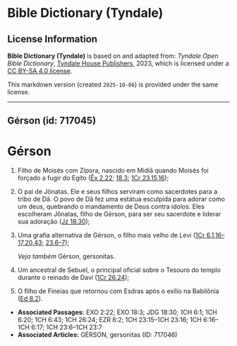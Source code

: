 # Bible Dictionary (Tyndale)

## License Information

**Bible Dictionary (Tyndale)** is based on and adapted from: _Tyndale Open Bible Dictionary_, [Tyndale House Publishers](https://tyndaleopenresources.com/), 2023, which is licensed under a [CC BY-SA 4.0 license](https://creativecommons.org/licenses/by-sa/4.0/legalcode.en).

This markdown version (created `2025-10-06`) is provided under the same license.



--------------------------------

## Gérson (id: 717045)

Gérson
======

1. Filho de Moisés com Zípora, nascido em Midiã quando Moisés foi forçado a fugir do Egito ([Êx 2\.22](https://ref.ly/Exod2:22); [18\.3](https://ref.ly/Exod18:3); [1Cr 23\.15,16](https://ref.ly/1Chr23:15-1Chr23:16));
2. O pai de Jônatas. Ele e seus filhos serviram como sacerdotes para a tribo de Dã. O povo de Dã fez uma estátua esculpida para adorar como um deus, quebrando o mandamento de Deus contra ídolos. Eles escolheram Jônatas, filho de Gérson, para ser seu sacerdote e liderar sua adoração ([Jz 18\.30](https://ref.ly/Judg18:30));
3. Uma grafia alternativa de Gérson, o filho mais velho de Levi ([1Cr 6\.1,16–17,20,43](https://ref.ly/1Chr6:1,1Chr6:16-1Chr6:17,1Chr6:20,1Chr6:43); [23\.6–7](https://ref.ly/1Chr23:6-1Chr23:7));

    *Veja também* Gérson, gersonitas.

4. Um ancestral de Sebuel, o principal oficial sobre o Tesouro do templo durante o reinado de Davi ([1Cr 26\.24](https://ref.ly/1Chr26:24));
5. O filho de Fineias que retornou com Esdras após o exílio na Babilônia ([Ed 8\.2](https://ref.ly/Ezra8:2)).

* **Associated Passages:** EXO 2:22; EXO 18:3; JDG 18:30; 1CH 6:1; 1CH 6:20; 1CH 6:43; 1CH 26:24; EZR 8:2; 1CH 23:15–1CH 23:16; 1CH 6:16–1CH 6:17; 1CH 23:6–1CH 23:7
* **Associated Articles:** GÉRSON, gersonitas (ID: 717046)

